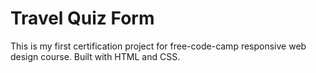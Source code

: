 # Travel Quiz Form

This is my first certification project for free-code-camp responsive web design course. Built with HTML and CSS.


